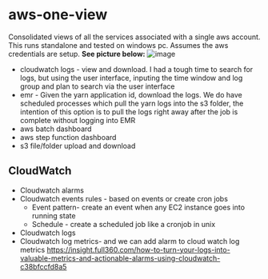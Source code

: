 # aws-one-view
Consolidated views of all the services associated with a single aws account. This runs standalone and tested on windows pc. Assumes the aws credentials are setup.
**See picture below:**
![image](https://user-images.githubusercontent.com/52529498/124082769-1a96e180-da1b-11eb-8bc4-8ef75a9f711f.png)



- cloudwatch logs - view and download. I had a tough time to search for logs, but using the user interface, inputing the time window and log group and plan to search via the user interface
- emr - Given the yarn application id, download the logs. We do have scheduled  processes which pull the yarn logs into the s3 folder, the intention of this option is to pull the logs right away after the job is complete without logging into EMR
- aws batch dashboard
- aws step function dashboard
- s3 file/folder upload and download

## CloudWatch
- Cloudwatch alarms 
- Cloudwatch events rules - based on events or create cron jobs
  - Event pattern- create an event when any EC2 instance goes into running state
  - Schedule - create a scheduled job like a cronjob in unix
- Cloudwatch logs
- Cloudwatch log metrics- and we can add alarm to cloud watch log metrics
   https://insight.full360.com/how-to-turn-your-logs-into-valuable-metrics-and-actionable-alarms-using-cloudwatch-c38bfccfd8a5